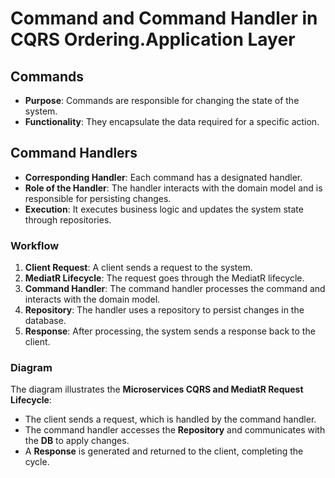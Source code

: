 # Command and Command Handler in CQRS Ordering.Application Layer

## Commands
- **Purpose**: Commands are responsible for changing the state of the system.
- **Functionality**: They encapsulate the data required for a specific action.

## Command Handlers
- **Corresponding Handler**: Each command has a designated handler.
- **Role of the Handler**: The handler interacts with the domain model and is responsible for persisting changes.
- **Execution**: It executes business logic and updates the system state through repositories.

### Workflow
1. **Client Request**: A client sends a request to the system.
2. **MediatR Lifecycle**: The request goes through the MediatR lifecycle.
3. **Command Handler**: The command handler processes the command and interacts with the domain model.
4. **Repository**: The handler uses a repository to persist changes in the database.
5. **Response**: After processing, the system sends a response back to the client.

### Diagram
The diagram illustrates the **Microservices CQRS and MediatR Request Lifecycle**:
- The client sends a request, which is handled by the command handler.
- The command handler accesses the **Repository** and communicates with the **DB** to apply changes.
- A **Response** is generated and returned to the client, completing the cycle.

